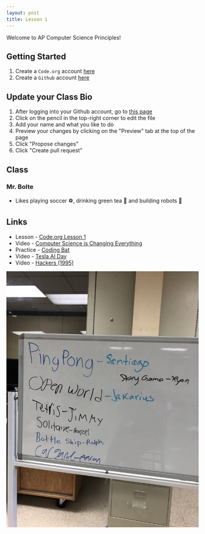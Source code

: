 ```yaml
---
layout: post
title: Lesson 1
---
```


Welcome to AP Computer Science Principles!

<!--- I wonder if I can add something sneaky in here... --->

## Getting Started

1. Create a `Code.org` account [here](https://studio.code.org/join/FDCMXL)
2. Create a `Github` account [here](https://github.com/signup)

## Update your Class Bio

1. After logging into your Github account, go to [this page](https://github.com/codekansas/teals-2022/blob/master/_posts/2022-08-29-lesson-1.md)
2. Click on the pencil in the top-right corner to edit the file
3. Add your name and what you like to do
4. Preview your changes by clicking on the "Preview" tab at the top of the page
5. Click "Propose changes"
6. Click "Create pull request"

## Class

### Mr. Bolte

- Likes playing soccer ⚽, drinking green tea 🥤 and building robots 🤖

## Links

- Lesson - [Code.org Lesson 1](https://studio.code.org/s/csp1-2022/lessons/1)
- Video - [Computer Science is Changing Everything](https://www.youtube.com/watch?v=QvyTEx1wyOY)
- Practice - [Coding Bat](https://codingbat.com/)
- Video - [Tesla AI Day](https://youtu.be/j0z4FweCy4M?t=7570)
- Video - [Hackers (1995)](https://www.youtube.com/watch?v=wlMvYx11V-Y)

![](/assets/images/1/game_design_whiteboard.jpeg)
